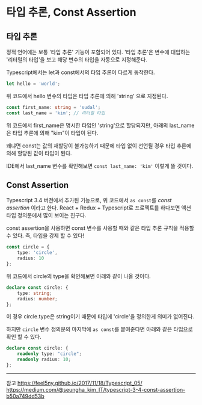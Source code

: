 # 타입 추론, Const Assertion

## 타입 추론
정적 언어에는 보통 '타입 추론' 기능이 포함되어 있다.
'타입 추론'은 변수에 대입하는 '리터럴의 타입'을 보고 해당 변수의 타입을 자동으로 지정해준다.

Typescript에서는 let과 const에서의 타입 추론이 다르게 동작한다.

```typescript
let hello = 'world';
```

위 코드에서 hello 변수의 타입은 타입 추론에 의해 'string' 으로 지정된다.

```typescript
const first_name: string = 'sudal';
const last_name = 'kim'; // 리터럴 타입
```

위 코드에서 first_name은 명시한 타입인 'string'으로 할당되지만, 아래의 last_name은 타입 추론에 의해 "kim"이 타입이 된다.

왜냐면 const는 값의 재할당이 불가능하기 때문에 타입 없이 선언될 경우 타입 추론에 의해 할당된 값이 타입이 된다.

IDE에서 last_name 변수를 확인해보면 `const last_name: 'kim'` 이렇게 뜰 것이다.

## Const Assertion

Typescript 3.4 버전에서 추가된 기능으로, 위 코드에서 `as const`를 *const assertion* 이라고 한다.
React + Redux + Typescript로 프로젝트를 하다보면 액션 타입 정의문에서 많이 보이는 친구다.

const assertion을 사용하면 const 변수를 사용할 때와 같은 타입 추론 규칙을 적용할 수 있다. 즉, 타입을 강제 할 수 있다!

```typescript
const circle = {
    type: 'circle',
    radius: 10
};
```

위 코드에서 circle의 type을 확인해보면 아래와 같이 나올 것이다.

```typescript
declare const circle: {
    type: string;
    radius: number;
};
```
이 경우 circle.type은 string이기 때문에 타입에 'circle'을 정의한게 의미가 없어진다.

하지만 `circle` 변수 정의문의 마지막에 `as const`를 붙여준다면 아래와 같은 타입으로 확인 할 수 있다.

```typescript
declare const circle: {
    readonly type: "circle";
    readonly radius: 10;
};
```

---
참고
https://feel5ny.github.io/2017/11/18/Typescript_05/
https://medium.com/@seungha_kim_IT/typescript-3-4-const-assertion-b50a749dd53b